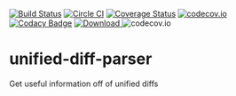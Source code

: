 [![Build Status](https://travis-ci.org/ScottG489/unified-diff-parser.svg?branch=master)](https://travis-ci.org/ScottG489/unified-diff-parser) [![Circle CI](https://circleci.com/gh/ScottG489/unified-diff-parser.svg?style=svg)](https://circleci.com/gh/ScottG489/unified-diff-parser) [![Coverage Status](https://coveralls.io/repos/ScottG489/unified-diff-parser/badge.svg?branch=master&service=github)](https://coveralls.io/github/ScottG489/unified-diff-parser?branch=master) [![codecov.io](https://codecov.io/github/ScottG489/unified-diff-parser/coverage.svg?branch=master)](https://codecov.io/github/ScottG489/unified-diff-parser?branch=master) [![Codacy Badge](https://api.codacy.com/project/badge/grade/fceed9561154417b9b44605c42c6a829)](https://www.codacy.com/app/ScottG489/unified-diff-parser) [![Download](https://api.bintray.com/packages/scottg489/maven/unified-diff-parser/images/download.svg) ](https://bintray.com/scottg489/maven/unified-diff-parser/_latestVersion)
![codecov.io](https://codecov.io/github/ScottG489/unified-diff-parser/branch.svg?branch=master) 
# unified-diff-parser
Get useful information off of unified diffs
